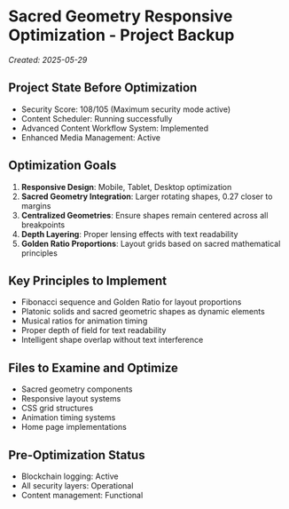# Sacred Geometry Responsive Optimization - Project Backup
*Created: 2025-05-29*

## Project State Before Optimization
- Security Score: 108/105 (Maximum security mode active)
- Content Scheduler: Running successfully 
- Advanced Content Workflow System: Implemented
- Enhanced Media Management: Active

## Optimization Goals
1. **Responsive Design**: Mobile, Tablet, Desktop optimization
2. **Sacred Geometry Integration**: Larger rotating shapes, 0.27 closer to margins
3. **Centralized Geometries**: Ensure shapes remain centered across all breakpoints
4. **Depth Layering**: Proper lensing effects with text readability
5. **Golden Ratio Proportions**: Layout grids based on sacred mathematical principles

## Key Principles to Implement
- Fibonacci sequence and Golden Ratio for layout proportions
- Platonic solids and sacred geometric shapes as dynamic elements
- Musical ratios for animation timing
- Proper depth of field for text readability
- Intelligent shape overlap without text interference

## Files to Examine and Optimize
- Sacred geometry components
- Responsive layout systems
- CSS grid structures
- Animation timing systems
- Home page implementations

## Pre-Optimization Status
- Blockchain logging: Active
- All security layers: Operational
- Content management: Functional